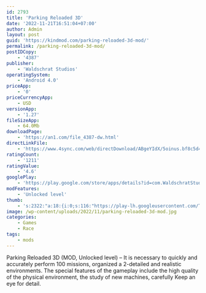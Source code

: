 ```yaml
---
id: 2793
title: 'Parking Reloaded 3D'
date: '2022-11-21T16:51:04+07:00'
author: Admin
layout: post
guid: 'https://kindmod.com/parking-reloaded-3d-mod/'
permalink: /parking-reloaded-3d-mod/
postIDCopy:
    - '4387'
publisher:
    - 'Waldschrat Studios'
operatingSystem:
    - 'Android 4.0'
priceApp:
    - '0'
priceCurrencyApp:
    - USD
versionApp:
    - '1.27'
fileSizeApp:
    - 64.0Mb
downloadPage:
    - 'https://an1.com/file_4387-dw.html'
directLinkFile:
    - 'https://www.4sync.com/web/directDownload/ABgeYIdX/5oinus.bf8c5d4ba6921296b669d9398cf1884e'
ratingCount:
    - '1211'
ratingValue:
    - '4.6'
googlePlay:
    - 'https://play.google.com/store/apps/details?id=com.WaldschratStudios.ParkingReloaded3D'
modFeatures:
    - 'Unlocked level'
thumb:
    - 's:2322:"a:18:{i:0;s:116:"https://play-lh.googleusercontent.com/TuTxi6CJfMddgNH3dV2GWcCFr3P8uXimoDTbXPGsQqUqcsuzt0wQ9GsSKwGwyB0_-Nvj=w526-h296";i:1;s:114:"https://play-lh.googleusercontent.com/8F3EwU-rOJ-s5Fod4dSzIUK07e4P8Xn3WOye-CN8eQoo1lf_tLSMOIBQB23k707wBw=w526-h296";i:2;s:116:"https://play-lh.googleusercontent.com/FUiRPeSs9bTpmUvbqhW9HF_SO4KHh7plAtTrvjKVDIJglS9JuqYNqrzrWchnaYUt90hP=w526-h296";i:3;s:115:"https://play-lh.googleusercontent.com/pf-2psA_2VshLfo-2Yvfyyfx51zIqwhvshh7TjQsgzczZEnNlpPzDCjzGV1Qohc3y_A=w526-h296";i:4;s:115:"https://play-lh.googleusercontent.com/5SWiRb2QlQBhjVJv9xh8AnGgRAQPiPE7RwKH2698uZOHh5-sFswB9IrKGpJHiYgY8OQ=w526-h296";i:5;s:115:"https://play-lh.googleusercontent.com/kmIa7iGwpyZPbgWBHWenNrdFJXxNGrqYFlpxCR0d6vt1ce8pRl7XpzgZ55cnDKU_e2I=w526-h296";i:6;s:114:"https://play-lh.googleusercontent.com/Fi2ESvPqayWcqvh61p3hCvgfknGTdUt9zpqS7SJlByAD6duWj-PGFKa0-3NFu4J0xQ=w526-h296";i:7;s:115:"https://play-lh.googleusercontent.com/C5KgCMPxy9gW27nnOm5uBY8LQ0kV-xKqz0GlyBVT3BNoQLJUn2nyyQuGzMGnSeCEFjw=w526-h296";i:8;s:115:"https://play-lh.googleusercontent.com/Lce67EZl2legacGKtauIIvzVQeIA5yWfomk9lefg20TvbQdQ3wtEBTg_-Gb1SNSK0xA=w526-h296";i:9;s:116:"https://play-lh.googleusercontent.com/umjSqQsvvDOqbdAk4Db2N9tGwipRp709QFjBkBrK4jYTXgxwvWQD5O6NHEIK7u8S-c8U=w526-h296";i:10;s:115:"https://play-lh.googleusercontent.com/l0ntUo0MlB8HyNFd2S243cuAwQYiAAPNT8bWJNeESBDARPSGtfplZWUPp1E7a6Gd37o=w526-h296";i:11;s:116:"https://play-lh.googleusercontent.com/4Uu3-t2LQ-IriFYVvkapGZAFhxv0L_oU7Hyv-H4odRy7istCaEPIX2wtJKdD56t6-ZuL=w526-h296";i:12;s:114:"https://play-lh.googleusercontent.com/wj5B8JGZV2QWiFx2sJ49jaSiOJ6P5fzqpVj91zohguyp0uNYwHpDxvBDVAIVS_NuTg=w526-h296";i:13;s:114:"https://play-lh.googleusercontent.com/AYkz0K6zRQoRJJYGR8DnV8LoervEDQPpHUw_EcpPNMKQBoF7mfS-XjVubyqQqn1LUw=w526-h296";i:14;s:116:"https://play-lh.googleusercontent.com/pwrnB-UDl3ZJbJ5rxVcTVA9EXZbunOUlfTYoOxBpIhxEaJq6ifbtEkPfwptWjbPeO1Ac=w526-h296";i:15;s:115:"https://play-lh.googleusercontent.com/yZ4V0XkZ8L6lveNVX1etPxIhS8XTemZkkkI4juvecdpURZsxk_TvmRpLFcVwYPG0Rvg=w526-h296";i:16;s:116:"https://play-lh.googleusercontent.com/Yl75i2wd4asPse0x4T9FwdZdsx9_I4iQKpc07iiriJr4ymEPLEuEptaiEqDR0VhPYUKO=w526-h296";i:17;s:116:"https://play-lh.googleusercontent.com/77jbK9LgKVxUzQ696_h_6Ej5Fms43N9ctONLFpDFjIqNIjYlFNlv0Po_Y-o49tUAZ1Iu=w526-h296";}";'
image: /wp-content/uploads/2022/11/parking-reloaded-3d-mod.jpg
categories:
    - Games
    - Race
tags:
    - mods
---
```


Parking Reloaded 3D (MOD, Unlocked level) – It is necessary to quickly and accurately perform 100 missions, organized a 2-detailed and realistic environments. The special features of the gameplay include the high quality of the physical environment, the study of new machines, carefully Keep an eye for detail.